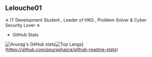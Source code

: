 
## Lelouche01

✭ IT Development Student , Leader of HKG , Problem Solver & Cyber Security Lover ✭

* GitHub Stats

![Anurag's GitHub stats](https://github-readme-stats.vercel.app/api?username=Lelouche01&show_icons=true&theme=radical)![Top Langs](https://github-readme-stats.vercel.app/api/top-langs/?username=Lelouche01&layout=compact&theme=radical)](https://github.com/anuraghazra/github-readme-stats)

